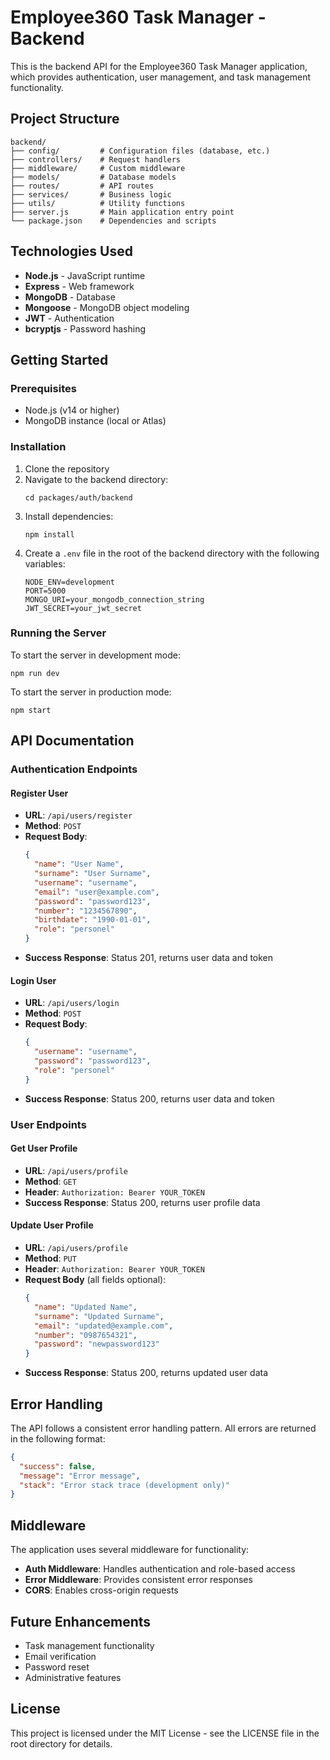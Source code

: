# Employee360 Task Manager - Backend

This is the backend API for the Employee360 Task Manager application, which provides authentication, user management, and task management functionality.

## Project Structure

```
backend/
├── config/         # Configuration files (database, etc.)
├── controllers/    # Request handlers
├── middleware/     # Custom middleware
├── models/         # Database models
├── routes/         # API routes
├── services/       # Business logic
├── utils/          # Utility functions
├── server.js       # Main application entry point
└── package.json    # Dependencies and scripts
```

## Technologies Used

- **Node.js** - JavaScript runtime
- **Express** - Web framework
- **MongoDB** - Database
- **Mongoose** - MongoDB object modeling
- **JWT** - Authentication
- **bcryptjs** - Password hashing

## Getting Started

### Prerequisites

- Node.js (v14 or higher)
- MongoDB instance (local or Atlas)

### Installation

1. Clone the repository
2. Navigate to the backend directory:
   ```
   cd packages/auth/backend
   ```
3. Install dependencies:
   ```
   npm install
   ```
4. Create a `.env` file in the root of the backend directory with the following variables:
   ```
   NODE_ENV=development
   PORT=5000
   MONGO_URI=your_mongodb_connection_string
   JWT_SECRET=your_jwt_secret
   ```

### Running the Server

To start the server in development mode:

```
npm run dev
```

To start the server in production mode:

```
npm start
```

## API Documentation

### Authentication Endpoints

#### Register User
- **URL**: `/api/users/register`
- **Method**: `POST`
- **Request Body**:
  ```json
  {
    "name": "User Name",
    "surname": "User Surname",
    "username": "username",
    "email": "user@example.com",
    "password": "password123",
    "number": "1234567890",
    "birthdate": "1990-01-01",
    "role": "personel"
  }
  ```
- **Success Response**: Status 201, returns user data and token

#### Login User
- **URL**: `/api/users/login`
- **Method**: `POST`
- **Request Body**:
  ```json
  {
    "username": "username",
    "password": "password123",
    "role": "personel"
  }
  ```
- **Success Response**: Status 200, returns user data and token

### User Endpoints

#### Get User Profile
- **URL**: `/api/users/profile`
- **Method**: `GET`
- **Header**: `Authorization: Bearer YOUR_TOKEN`
- **Success Response**: Status 200, returns user profile data

#### Update User Profile
- **URL**: `/api/users/profile`
- **Method**: `PUT`
- **Header**: `Authorization: Bearer YOUR_TOKEN`
- **Request Body** (all fields optional):
  ```json
  {
    "name": "Updated Name",
    "surname": "Updated Surname",
    "email": "updated@example.com",
    "number": "0987654321",
    "password": "newpassword123"
  }
  ```
- **Success Response**: Status 200, returns updated user data

## Error Handling

The API follows a consistent error handling pattern. All errors are returned in the following format:

```json
{
  "success": false,
  "message": "Error message",
  "stack": "Error stack trace (development only)"
}
```

## Middleware

The application uses several middleware for functionality:

- **Auth Middleware**: Handles authentication and role-based access
- **Error Middleware**: Provides consistent error responses
- **CORS**: Enables cross-origin requests

## Future Enhancements

- Task management functionality
- Email verification
- Password reset
- Administrative features

## License

This project is licensed under the MIT License - see the LICENSE file in the root directory for details.